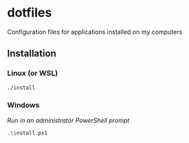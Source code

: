 # dotfiles

Configuration files for applications installed on my computers

## Installation

### Linux (or WSL)

```sh
./install
```

### Windows

_Run in an administrator PowerShell prompt_

```sh
.\install.ps1
```
